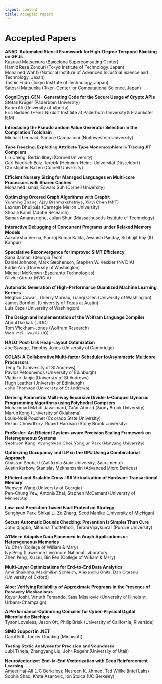 ```yaml
---
layout: content
title: Accepted Papers
---
```

# Accepted Papers

**AN5D: Automated Stencil Framework for High-Degree Temporal Blocking on GPUs**<br> 
Kazuaki Matsumura (Barcelona Supercomputing Center) <br> 
Hamid Reza Zohouri (Tokyo Institute of Technology, Japan)<br> 
Mohamed Wahib (National Institute of Advanced Industrial Science and Technology, Japan)<br> 
Toshio Endo (Tokyo Institute of Technology, Japan)<br> 
Satoshi Matsuoka (Riken-Center for Computational Science, Japan)

**CogniCrypt_GEN - Generating Code for the Secure Usage of Crypto APIs**<br> 
Stefan Krüger (Paderborn University)<br> 
Karim Ali (University of Alberta)<br> 
Eric Bodden (Heinz Nixdorf Institute at Paderborn University & Fraunhofer IEM)

**Introducing the Pseudorandom Value Generator Selection in the Compilation Toolchain**  
Michael Leonard, Simone Campanoni (Northwestern University)

**Type Freezing: Exploiting Attribute Type Monomorphism in Tracing JIT Compilers**<br/> 
Lin Cheng, Berkin Ilbeyi (Cornell University)<br> 
Carl Friedrich Bolz-Tereick (Heinrich-Heine-Universität Düsseldorf)<br> 
Christopher Batten (Cornell University)

**Efficient Nursery Sizing for Managed Languages on Multi-core Processors with Shared Caches**<br> 
Mohamed Ismail, Edward Suh (Cornell University)<br> 

**Optimizing Ordered Graph Algorithms with GraphIt**<br/> 
Yunming Zhang, Ajay Brahmakshatriya, Xinyi Chen (MIT)<br>
Laxman Dhulipala (Carnegie Mellon University)<br> 
Shoaib Kamil (Adobe Research)<br> 
Saman Amarasinghe, Julian Shun (Massachusetts Institute of Technology)

**Interactive Debugging of Concurrent Programs under Relaxed Memory Models**<br> 
Aakanksha Verma, Pankaj Kumar Kalita, Awanish Panday, Subhajit Roy (IIT Kanpur)

**Speculative Reconvergence for Improved SIMT Efficiency**<br>
Sana Damani (Georgia Tech)<br> 
Daniel Johnson, Mark Stephenson, Stephen W. Keckler (NVIDIA)<br> 
Eddie Yan (University of Washington)<br> 
Michael McKeown (Esperanto Technologies)<br> 
Olivier Giroux (NVIDIA) 

**Automatic Generation of High-Performance Quantized Machine Learning Kernels**<br> 
Meghan Cowan, Thierry Moreau, Tianqi Chen (University of Washington)<br> 
James Bornholt (University of Texas at Austin)<br> 
Luis Ceze (University of Washington)<br> 

**The Design and Implementation of the Wolfram Language Compiler**<br>
Abdul Dakkak (UIUC)<br> 
Tom Wickham-Jones (Wolfram Research)<br> 
Wen-mei Hwu (UIUC) 

**HALO: Post-Link Heap-Layout Optimization**<br>
Joe Savage, Timothy Jones (University of Cambridge)

**COLAB: A Collaborative Multi-factor Scheduler forAsymmetric Multicore Processors**<br>
Teng Yu (University of St Andrews)<br>
Pavlos Petoumenos (University of Edinburgh)<br>
Vladimir Janjic (University of St Andrews)<br>
Hugh Leather (University of Edinburgh)<br>
John Thomson (University of St Andrews)<br>

**Deriving Parametric Multi-way Recursive Divide-&-Conquer Dynamic Programming Algorithms using Polyhedral Compilers**<br> 
Mohammad Mahdi Javanmard, Zafar Ahmad (Stony Brook University)<br>
Martin Kong (University of Oklahoma)<br>
Louis-Noël Pouchet (Colorado State University)<br>
Rezaul Chowdhury, Robert Harrison (Stony Brook University)<br>

**PreScaler: An Efficient System-aware Precision Scaling Framework on Heterogeneous Systems** <br>
Seokwon Kang, Kyunghwan Choi, Yongjun Park (Hanyang University)<br>

**Optimizing Occupancy and ILP on the GPU Using a Combinatorial Approach**<br>
Ghassan Shobaki (California State University, Sacramento)<br>
Austin Kerbow, Stanislav Mekhanoshin (Advanced Micro Devices)<br>

**Efficient and Scalable Cross-ISA Virtualization of Hardware Transactional Memory**<br>
Wenwen Wang (University of Georgia)<br>
Pen-Chung Yew, Antonia Zhai, Stephen McCamant (University of Minnesota)<br>

**Low-cost Prediction-based Fault Protection Strategy**<br>
Sunghyun Park, Shikai Li, Ze Zhang, Scott Mahlke (University of Michigan)<br>

**Secure Automatic Bounds Checking: Prevention Is Simpler Than Cure** <br>
John Ojogbo, Mithuna Thottethodi, Terani Vijaykumar (Purdue University)<br>

**ATMem: Adaptive Data Placement in Graph Applications on Heterogeneous Memories** <br>
Yu Chen (College of William & Mary)<br>
Ivy Peng (Lawrence Livermore National Laboratory)<br>
Zhen Peng, Xu Liu, Bin Ren (College of William & Mary)<br>

**Multi-Layer Optimizations for End-to-End Data Analytics**<br>
Amir Shaikhha, Maximilian Schleich, Alexandru Ghita, Dan Olteanu (University of Oxford)<br>

**Aloe: Verifying Reliability of Approximate Programs in the Presence of Recovery Mechanisms** <br>
Keyur Joshi, Vimuth Fernando, Sasa Misailovic (University of Illinois at Urbana-Champaign)<br>

**A Performance-Optimizing Compiler for Cyber-Physical Digital Microfluidic Biochips** <br>
Tyson Loveless, Jason Ott, Philip Brisk (University of California, Riverside)<br>

**SIMD Support in .NET** <br>
Carol Eidt, Tanner Gooding (Microsoft)<br>

**Testing Static Analyses for Precision and Soundness**<br>
Jubi Taneja, Zhengyang Liu, John Regehr (University of Utah)<br>

**NeuroVectorizer: End-to-End Vectorization with Deep Reinforcement Learning**<br>
Ameer Haj-Ali (UC Berkeley); Nesreen K. Ahmed, Ted Willke (Intel Labs)<br>
Sophia Shao, Krste Asanovic, Ion Stoica (UC Berkeley)<br>
